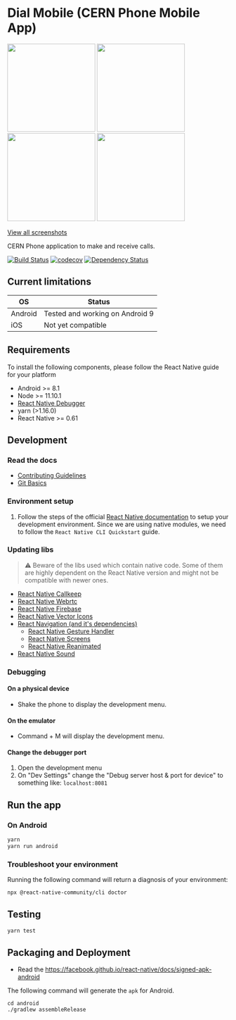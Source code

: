 # Dial Mobile (CERN Phone Mobile App)

<img src="https://scontent-hel3-1.cdninstagram.com/v/t51.2885-15/sh0.08/e35/c0.9.768.768a/s640x640/164977630_151278060207797_7341756631569727258_n.jpg?tp=1&_nc_ht=scontent-hel3-1.cdninstagram.com&_nc_cat=105&_nc_ohc=O5ggIg7DoVcAX-8g01E&edm=APU89FABAAAA&ccb=7-4&oh=5828f4a516eb81b728c95f7017855e2a&oe=60B7E2BF&_nc_sid=86f79a" width="200"> <img src="docs/screenshots/number-selector.png" width="200"> <img src="docs/screenshots/dial-pad.png" width="200">  <img src="docs/screenshots/on-call.png" width="200">

[View all screenshots](docs/all-screenshots.md)

CERN Phone application to make and receive calls.

[![Build Status](https://travis-ci.com/cern-phone-apps/mobile-phone-app.svg?branch=master)](https://travis-ci.com/cern-phone-apps/mobile-phone-app) [![codecov](https://codecov.io/gh/cern-phone-apps/mobile-phone-app/branch/master/graph/badge.svg)](https://codecov.io/gh/cern-phone-apps/mobile-phone-app) [![Dependency Status](https://david-dm.org/cern-phone-apps/mobile-phone-app.svg)](https://david-dm.org/cern-phone-apps/mobile-phone-app)

## Current limitations

| OS | Status |
| -- | -- |
| Android | Tested and working on Android 9 |
| iOS | Not yet compatible |


## Requirements

To install the following components, please follow the React Native guide for your platform

- Android >= 8.1
- Node >= 11.10.1
- [React Native Debugger](https://github.com/jhen0409/react-native-debugger)
- yarn (>1.16.0)
- React Native >= 0.61

## Development

### Read the docs

- [Contributing Guidelines](docs/CONTRIBUTING.md)
- [Git Basics](docs/git-basics.md)

### Environment setup

1. Follow the steps of the official [React Native documentation](https://facebook.github.io/react-native/docs/0.60/getting-started) to setup your development environment. Since we are using native modules, we need to follow the `React Native CLI Quickstart` guide.

### Updating libs

> ⚠️ Beware of the libs used which contain native code. Some of them are highly dependent on the React Native version and might not be compatible with newer ones.

- [React Native Callkeep](https://github.com/react-native-webrtc/react-native-callkeep)
- [React Native Webrtc](https://github.com/react-native-webrtc/react-native-webrtc)
- [React Native Firebase](https://github.com/invertase/react-native-firebase)
- [React Native Vector Icons](https://github.com/oblador/react-native-vector-icons)
- [React Navigation (and it's dependencies)](https://reactnavigation.org/)
    - [React Native Gesture Handler](https://github.com/kmagiera/react-native-gesture-handler)
    - [React Native Screens](https://github.com/kmagiera/react-native-screens)
    - [React Native Reanimated](https://github.com/software-mansion/react-native-reanimated)
- [React Native Sound](https://github.com/zmxv/react-native-sound)


### Debugging

#### On a physical device

- Shake the phone to display the development menu.

#### On the emulator

- Command + M will display the development menu.

#### Change the debugger port

1. Open the development menu
2. On "Dev Settings" change the "Debug server
host & port for device" to something like:
`localhost:8081`

## Run the app

### On Android

```bash
yarn
yarn run android
```

### Troubleshoot your environment

Running the following command will return a diagnosis of your environment:

```bash
npx @react-native-community/cli doctor
```

## Testing

```bash
yarn test
```

## Packaging and Deployment

- Read the https://facebook.github.io/react-native/docs/signed-apk-android

The following command will generate the `apk` for Android.
```
cd android
./gradlew assembleRelease
```
